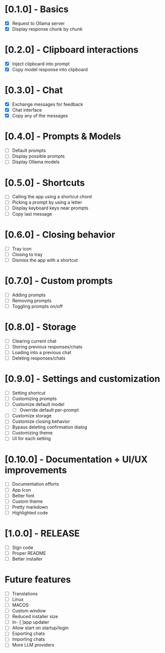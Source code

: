 # [0.1.0] - Basics

- [x] Request to Ollama server
- [x] Display response chunk by chunk

# [0.2.0] - Clipboard interactions

- [x] Inject clipboard into prompt
- [x] Copy model response into clipboard

# [0.3.0] - Chat

- [x] Exchange messages for feedback
- [x] Chat interface
- [x] Copy any of the messages

# [0.4.0] - Prompts & Models

- [ ] Default prompts
- [ ] Display possible prompts
- [ ] Display Ollama models

# [0.5.0] - Shortcuts

- [ ] Calling the app using a shortcut chord
- [ ] Picking a prompt by using a letter
- [ ] Display keyboard keys near prompts
- [ ] Copy last message

# [0.6.0] - Closing behavior

- [ ] Tray icon
- [ ] Closing to tray
- [ ] Dismiss the app with a shortcut

# [0.7.0] - Custom prompts

- [ ] Adding prompts
- [ ] Removing prompts
- [ ] Toggling prompts on/off

# [0.8.0] - Storage

- [ ] Clearing current chat
- [ ] Storing previous responses/chats
- [ ] Loading into a previous chat
- [ ] Deleting responses/chats

# [0.9.0] - Settings and customization

- [ ] Setting shortcut
- [ ] Customizing prompts
- [ ] Customize default model
  - [ ] Override default per-prompt
- [ ] Customize storage
- [ ] Customize closing behavior
- [ ] Bypass deleting confirmation dialog
- [ ] Customizing theme
- [ ] UI for each setting

# [0.10.0] - Documentation + UI/UX improvements

- [ ] Documentation efforts
- [ ] App Icon
- [ ] Better font
- [ ] Custom theme
- [ ] Pretty markdown
- [ ] Highlighted code

# [1.0.0] - RELEASE

- [ ] Sign code
- [ ] Proper README
- [ ] Better installer

# Future features

- [ ] Translations
- [ ] Linux
- [ ] MACOS
- [ ] Custom window
- [ ] Reduced installer size
- [ ] In- [ ]app updater
- [ ] Allow start on startup/login
- [ ] Exporting chats
- [ ] Importing chats
- [ ] More LLM providers
